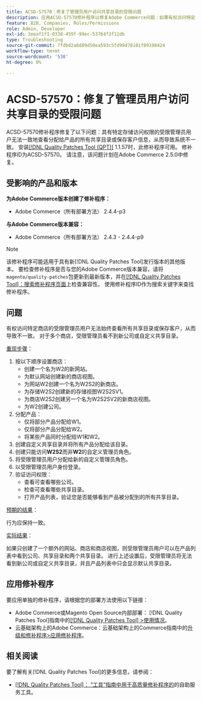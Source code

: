 ```yaml
---
title: ACSD-57570：修复了管理员用户访问共享目录的受限问题
description: 应用ACSD-57570修补程序以修复Adobe Commerce问题：如果有权访问特定存储的受限管理员用户无法一致地查看分配给产品的所有共享目录或保存客户信息，则会导致系统不一致。
feature: B2B, Companies, Roles/Permissions
role: Admin, Developer
exl-id: 3eeaf1f1-0338-459f-99ec-53764f3f12db
type: Troubleshooting
source-git-commit: 7fdb02a6d89d50ea593c5fd99d78101f89198424
workflow-type: tm+mt
source-wordcount: '538'
ht-degree: 0%

---
```


# ACSD-57570：修复了管理员用户访问共享目录的受限问题

ACSD-57570修补程序修复了以下问题：具有特定存储访问权限的受限管理员用户无法一致地查看分配给产品的所有共享目录或保存客户信息，从而导致系统不一致。 安装[[!DNL Quality Patches Tool (QPT)]](/help/tools/quality-patches-tool/quality-patches-tool-to-self-serve-quality-patches.md) 1.1.57时，此修补程序可用。 修补程序ID为ACSD-57570。 请注意，该问题计划在Adobe Commerce 2.5.0中修复。

## 受影响的产品和版本

**为Adobe Commerce版本创建了修补程序：**

* Adobe Commerce（所有部署方法） 2.4.4-p3

**与Adobe Commerce版本兼容：**

* Adobe Commerce（所有部署方法） 2.4.3 - 2.4.4-p9

>[!NOTE]
>
>该修补程序可能适用于具有新[!DNL Quality Patches Tool]发行版本的其他版本。 要检查修补程序是否与您的Adobe Commerce版本兼容，请将`magento/quality-patches`包更新到最新版本，并在[[!DNL Quality Patches Tool]：搜索修补程序页面](https://experienceleague.adobe.com/tools/commerce-quality-patches/index.html)上检查兼容性。 使用修补程序ID作为搜索关键字来查找修补程序。

## 问题

有权访问特定商店的受限管理员用户无法始终查看所有共享目录或保存客户，从而导致不一致。 对于多个商店，受限管理员看不到新公司或自定义共享目录。

<u>重现步骤</u>：

1. 按以下顺序设置商店：
   * 创建一个名为W2的新网站。
   * 为默认网站创建新的商店视图。
   * 为网站W2创建一个名为W2S2的新商店。
   * 为存储W2S2创建新的存储视图W2S2SV1。
   * 为商店W2S2创建另一个名为W2S2SV2的新商店视图。
   * 为W2创建公司。
1. 分配产品：
   * 仅将部分产品分配给W1。
   * 仅将部分产品分配给W2。
   * 将某些产品同时分配给W1和W2。
1. 创建自定义共享目录并将所有产品分配给该目录。
1. 创建只能访问&#x200B;**W2S2**&#x200B;而非&#x200B;**W2**&#x200B;的自定义管理员角色。
1. 将受限管理员用户分配给新的自定义管理员角色。
1. 以受限管理员用户身份登录。
1. 验证访问权限：
   * 查看可查看哪些公司。
   * 检查可查看哪些共享目录。
   * 打开产品列表，验证您是否能够看到产品被分配到的所有共享目录。

<u>预期的结果</u>：

行为应保持一致。

<u>实际结果</u>：

如果只创建了一个额外的网站、商店和商店视图，则受限管理员用户可以在产品列表中看到公司、共享目录和两个共享目录。 进行上述设置后，受限管理员将无法看到新公司或自定义共享目录，并且产品列表中只会显示默认共享目录。

## 应用修补程序

要应用单独的修补程序，请根据您的部署方法使用以下链接：

* Adobe Commerce或Magento Open Source内部部署： [!DNL Quality Patches Tool]指南中的[[!DNL Quality Patches Tool] >使用情况](/help/tools/quality-patches-tool/usage.md)。
* 云基础架构上的Adobe Commerce：云基础架构上的Commerce指南中的[升级和修补程序>应用修补程序](https://experienceleague.adobe.com/docs/commerce-cloud-service/user-guide/develop/upgrade/apply-patches.html)。

## 相关阅读

要了解有关[!DNL Quality Patches Tool]的更多信息，请参阅：

* [[!DNL Quality Patches Tool]： “工具”指南中用于高质量修补程序的](/help/tools/quality-patches-tool/quality-patches-tool-to-self-serve-quality-patches.md)的自助服务工具。
